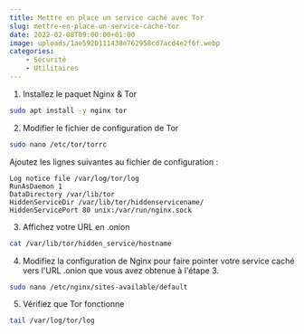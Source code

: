 ```yaml
---
title: Mettre en place un service caché avec Tor
slug: mettre-en-place-un-service-cache-tor
date: 2022-02-08T09:00:00+01:00
image: uploads/1ae5920111438e762958cd7acd4e2f6f.webp
categories:
    - Sécurité
    - Utilitaires
--- 
```


1. Installez le paquet Nginx & Tor

```bash
sudo apt install -y nginx tor
```

2. Modifier le fichier de configuration de Tor

```bash
sudo nano /etc/tor/torrc
```

Ajoutez les lignes suivantes au fichier de configuration :

```
Log notice file /var/log/tor/log
RunAsDaemon 1
DataDirectory /var/lib/tor
HiddenServiceDir /var/lib/tor/hiddenservicename/
HiddenServicePort 80 unix:/var/run/nginx.sock
```

3. Affichez votre URL en .onion

```bash
cat /var/lib/tor/hidden_service/hostname
```

4. Modifiez la configuration de Nginx pour faire pointer votre service caché vers l'URL .onion que vous avez obtenue à l'étape 3.

```bash
sudo nano /etc/nginx/sites-available/default
```

5. Vérifiez que Tor fonctionne

```bash
tail /var/log/tor/log
```
